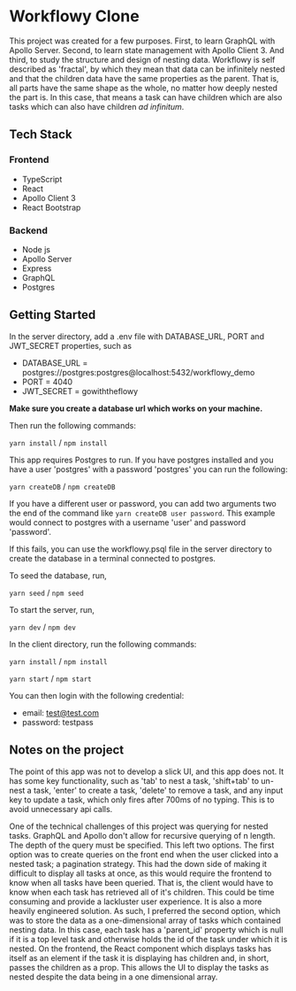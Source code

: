 # Workflowy Clone

This project was created for a few purposes. First, to learn GraphQL with Apollo Server. Second, to learn state management with Apollo Client 3. And third, to study the structure and design of nesting data. Workflowy is self described as 'fractal', by which they mean that data can be infinitely nested and that the children data have the same properties as the parent. That is, all parts have the same shape as the whole, no matter how deeply nested the part is. In this case, that means a task can have children which are also tasks which can also have children _ad infinitum_.

## Tech Stack

### Frontend

- TypeScript
- React
- Apollo Client 3
- React Bootstrap

### Backend

- Node js
- Apollo Server
- Express
- GraphQL
- Postgres

## Getting Started

In the server directory, add a .env file with DATABASE_URL, PORT and JWT_SECRET properties, such as

- DATABASE_URL = postgres://postgres:postgres@localhost:5432/workflowy_demo
- PORT = 4040
- JWT_SECRET = gowiththeflowy

**Make sure you create a database url which works on your machine.**

Then run the following commands:

`yarn install` / `npm install`

This app requires Postgres to run. If you have postgres installed and you have a user 'postgres' with a password 'postgres' you can run the following:

`yarn createDB` / `npm createDB`

If you have a different user or password, you can add two arguments two the end of the command like `yarn createDB user password`. This example would connect to postgres with a username 'user' and password 'password'.

If this fails, you can use the workflowy.psql file in the server directory to create the database in a terminal connected to postgres.

To seed the database, run,

`yarn seed` / `npm seed`

To start the server, run,

`yarn dev` / `npm dev`

In the client directory, run the following commands:

`yarn install` / `npm install`

`yarn start` / `npm start`

You can then login with the following credential:

- email: test@test.com
- password: testpass

## Notes on the project

The point of this app was not to develop a slick UI, and this app does not. It has some key functionality, such as 'tab' to nest a task, 'shift+tab' to un-nest a task, 'enter' to create a task, 'delete' to remove a task, and any input key to update a task, which only fires after 700ms of no typing. This is to avoid unnecessary api calls.

One of the technical challenges of this project was querying for nested tasks. GraphQL and Apollo don't allow for recursive querying of n length. The depth of the query must be specified. This left two options. The first option was to create queries on the front end when the user clicked into a nested task; a pagination strategy. This had the down side of making it difficult to display all tasks at once, as this would require the frontend to know when all tasks have been queried. That is, the client would have to know when each task has retrieved all of it's children. This could be time consuming and provide a lackluster user experience. It is also a more heavily engineered solution. As such, I preferred the second option, which was to store the data as a one-dimensional array of tasks which contained nesting data. In this case, each task has a 'parent_id' property which is null if it is a top level task and otherwise holds the id of the task under which it is nested. On the frontend, the React component which displays tasks has itself as an element if the task it is displaying has children and, in short, passes the children as a prop. This allows the UI to display the tasks as nested despite the data being in a one dimensional array.
